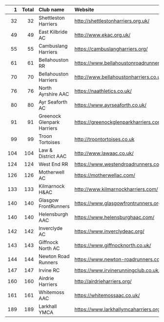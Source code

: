 |   1 |   Total | Club name                  | Website                                    |
|----:|--------:|:---------------------------|:-------------------------------------------|
|  32 |      32 | Shettleston Harriers       | http://shettlestonharriers.org.uk/         |
|  49 |      49 | East Kilbride AC           | http://www.ekac.org.uk/                    |
|  55 |      55 | Cambuslang Harriers        | https://cambuslangharriers.org/            |
|  61 |      61 | Bellahouston RR            | https://www.bellahoustonroadrunners.co.uk/ |
|  70 |      70 | Bellahouston Harriers      | http://www.bellahoustonharriers.co.uk/     |
|  76 |      76 | North Ayrshire AAC         | https://naathletics.co.uk/                 |
|  80 |      80 | Ayr Seaforth AC            | https://www.ayrseaforth.co.uk/             |
|  91 |      91 | Greenock Glenpark Harriers | https://greenockglenparkharriers.com/      |
|  99 |      99 | Troon Tortoises            | http://troontortoises.co.uk                |
| 104 |     104 | Law & District AAC         | http://www.lawaac.co.uk/                   |
| 124 |     124 | West End RR                | https://www.westendroadrunners.co.uk/      |
| 126 |     126 | Motherwell AC              | https://motherwellac.com/                  |
| 133 |     133 | Kilmarnock H&AC            | http://www.kilmarnockharriers.com/         |
| 140 |     140 | Glasgow FrontRunners       | https://www.glasgowfrontrunners.org/       |
| 140 |     140 | Helensburgh AAC            | https://www.helensburghaac.com/            |
| 142 |     142 | Inverclyde AC              | https://www.inverclydeac.org/              |
| 143 |     143 | Giffnock North AC          | https://www.giffnocknorth.co.uk/           |
| 144 |     144 | Newton Road Runners        | https://www.newton-roadrunners.com/        |
| 147 |     147 | Irvine RC                  | https://www.irvinerunningclub.co.uk/       |
| 160 |     160 | Airdrie Harriers           | http://airdrieharriers.org/                |
| 161 |     161 | Whitemoss AAC              | https://whitemossaac.co.uk/                |
| 189 |     189 | Larkhall YMCA              | https://www.larkhallymcaharriers.org       |
